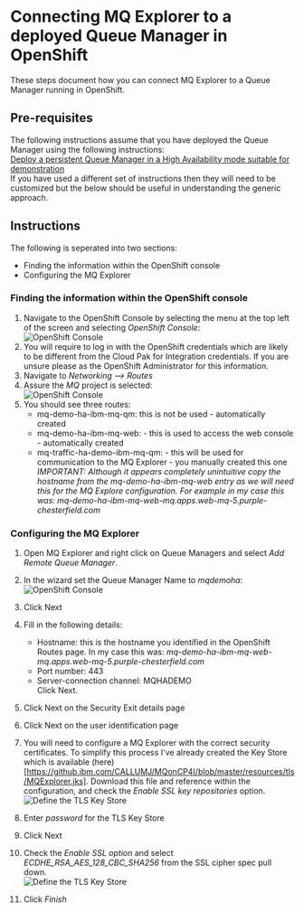 # Connecting MQ Explorer to a deployed Queue Manager in OpenShift
These steps document how you can connect MQ Explorer to a Queue Manager running in OpenShift.

## Pre-requisites
The following instructions assume that you have deployed the Queue Manager using the following instructions:    
[Deploy a persistent Queue Manager in a High Availability mode suitable for demonstration](instructions/multiInstance.md)   
If you have used a different set of instructions then they will need to be customized but the below should be useful in understanding the generic approach.     

## Instructions
The following is seperated into two sections:    
* Finding the information within the OpenShift console
* Configuring the MQ Explorer

### Finding the information within the OpenShift console
1. Navigate to the OpenShift Console by selecting the menu at the top left of the screen and selecting *OpenShift Console*:   
  ![OpenShift Console](img/openshift.png)  
1. You will require to log in with the OpenShift credentials which are likely to be different from the Cloud Pak for Integration credentials. If you are unsure please as the OpenShift Administrator for this information. 
1. Navigate to *Networking --> Routes*
1. Assure the *MQ* project is selected:    
  ![OpenShift Console](img/listRoutes.png)  
1. You should see three routes:     
   * mq-demo-ha-ibm-mq-qm: this is not be used - automatically created
   * mq-demo-ha-ibm-mq-web: - this is used to access the web console - automatically created
   * mq-traffic-ha-demo-ibm-mq-qm: - this will be used for communication to the MQ Explorer - you manually created this one
   *IMPORTANT: Although it appears completely unintuitive copy the hostname from the mq-demo-ha-ibm-mq-web entry as we will need this for the MQ Explore configuration. For example in my case this was: 	mq-demo-ha-ibm-mq-web-mq.apps.web-mq-5.purple-chesterfield.com*

### Configuring the MQ Explorer
1. Open MQ Explorer and right click on Queue Managers and select *Add Remote Queue Manager*.    
1. In the wizard set the Queue Manager Name to *mqdemoha*:     
  ![OpenShift Console](img/configQMName.png)       
1. Click Next
1. Fill in the following details:      
   * Hostname: this is the hostname you identified in the OpenShift Routes page. In my case this was: *mq-demo-ha-ibm-mq-web-mq.apps.web-mq-5.purple-chesterfield.com*
   * Port number: 443
   * Server-connection channel: MQHADEMO     
   Click Next. 
1. Click Next on the Security Exit details page
1. Click Next on the user identification page
1. You will need to configure a MQ Explorer with the correct security certificates. To simplify this process I've already created the Key Store which is available (here)[https://github.ibm.com/CALLUMJ/MQonCP4I/blob/master/resources/tls/MQExplorer.jks]. Download this file and reference within the configuration, and check the *Enable SSL key repositories* option.     
  ![Define the TLS Key Store](img/configTLSKeyStore.png)      
1. Enter *password* for the TLS Key Store
1. Click Next 
1. Check the *Enable SSL option* and select *ECDHE_RSA_AES_128_CBC_SHA256* from the SSL cipher spec pull down.     
   ![Define the TLS Key Store](img/configCipherSpecMQE.png)    
   
1. Click *Finish*
